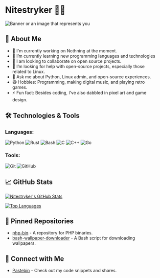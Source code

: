 # Nitestryker 👨‍💻

![Banner or an image that represents you](https://img.shields.io/badge/nitestryker-0e0b15?style=for-the-badge&logo=github&logoColor=0e0b15&label=Github&labelColor=373639&color=646366)

## 🌱 About Me

- 🔭 I'm currently working on Nothning at the moment.
- 🌱 I’m currently learning new programming languages and technologies
- 👯 I am looking to collaborate on open source projects.
- 🤔 I’m looking for help with open-source projects, especially those related to Linux.
- 💬 Ask me about Python, Linux admin, and open-source experiences.
- 😄 Hobbies: Programming, making digital music, and playing retro games.
- ⚡ Fun fact: Besides coding, I've also dabbled in pixel art and game design.

## 🛠️ Technologies & Tools

### Languages:
![Python](https://img.shields.io/badge/-Python-3776AB?style=flat&logo=python&logoColor=white)
![Rust](https://img.shields.io/badge/-Rust-000000?style=flat&logo=rust&logoColor=white)
![Bash](https://img.shields.io/badge/-Bash-4EAA25?style=flat&logo=gnu-bash&logoColor=white)
![C](https://img.shields.io/badge/-C-A8B9CC?style=flat&logo=c&logoColor=white)
![C++](https://img.shields.io/badge/-C++-00599C?style=flat&logo=c%2B%2B&logoColor=white)
![Go](https://img.shields.io/badge/-Go-00ADD8?style=flat&logo=go&logoColor=white)

### Tools:
![Git](https://img.shields.io/badge/-Git-F05032?style=flat&logo=git&logoColor=white)
![GitHub](https://img.shields.io/badge/-GitHub-181717?style=flat&logo=github&logoColor=white)

## 📈 GitHub Stats

[![Nitestryker's GitHub Stats](https://github-readme-stats.vercel.app/api?username=nitestryker&show_icons=true&theme=radical)](https://github.com/nitestryker)

[![Top Languages](https://github-readme-stats.vercel.app/api/top-langs/?username=nitestryker&layout=compact&theme=radical)](https://github.com/nitestryker)

## 📌 Pinned Repositories

- [php-bin](https://github.com/nitestryker/php-bin) - A repository for PHP binaries.
- [bash-wallpaper-downloader](https://github.com/nitestryker/bash-wallpaper-downloader) - A Bash script for downloading wallpapers.

## 🤝 Connect with Me

- [Pastebin](http://pastebin.com/u/nitestryker) - Check out my code snippets and shares.


